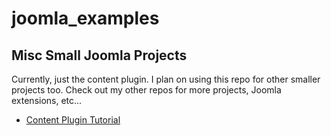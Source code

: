# joomla_examples
## Misc Small Joomla Projects

Currently, just the content plugin. I plan on using this repo for other smaller projects too. Check out my other repos for more projects, Joomla extensions, etc...

* [Content Plugin Tutorial](https://kevinsguides.com/guides/webdev/joomla4/ref/content-plugins-with-exs)
